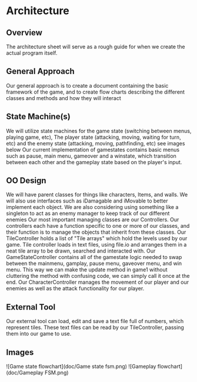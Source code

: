 # Architecture

## Overview
  The architecture sheet will serve as a rough guide for when we create the actual program itself.

## General Approach
  Our general approach is to create a document containing the basic framework of the game, and to create flow charts describing the different classes and methods and how they will interact

## State Machine(s)
  We will utilize state machines for the game state (switching between menus, playing game, etc), The player state (attacking, moving, waiting for turn, etc) and the enemy state (attacking, moving, pathfinding, etc)
  see images below
  Our current implementation of gamestates contains basic menus such as pause, main menu, gameover and a winstate, which transition between each other and the gameplay state based on the player's input. 

## OO Design
  We will have parent classes for things like characters, Items, and walls. We will also use interfaces such as iDamagable and iMovable to better implement each object. We are also considering using something like a singleton to act as an enemy manager to keep track of our different enemies
  Our most important managing classes are our Controllers. Our controllers each have a function specific to one or more of our classes, and their function is to manage the objects that inherit from these classes.
  Our TileController holds a list of "Tile arrays" which hold the levels used by our game. Tile controller loads in text files, using file.io and arranges them in a neat tile array to be drawn, searched and interacted with.
  Our GameStateController contains all of the gamestate logic needed to swap between the mainmenu, gamplay, pause menu, gaveover menu, and win menu. This way we can make the update method in game1 without cluttering the method with confusing code, we can simply call it once at the end.
  Our CharacterController manages the movement of our player and our enemies as well as the attack functionality for our player.

## External Tool
  Our external tool can load, edit and save a text file full of numbers, which represent tiles. These text files can be read by our TileController, passing them into our game to use.

## Images
![Game state flowchart](doc/Game state fsm.png)
![Gameplay flowchart](doc/Gameplay FSM.png)
